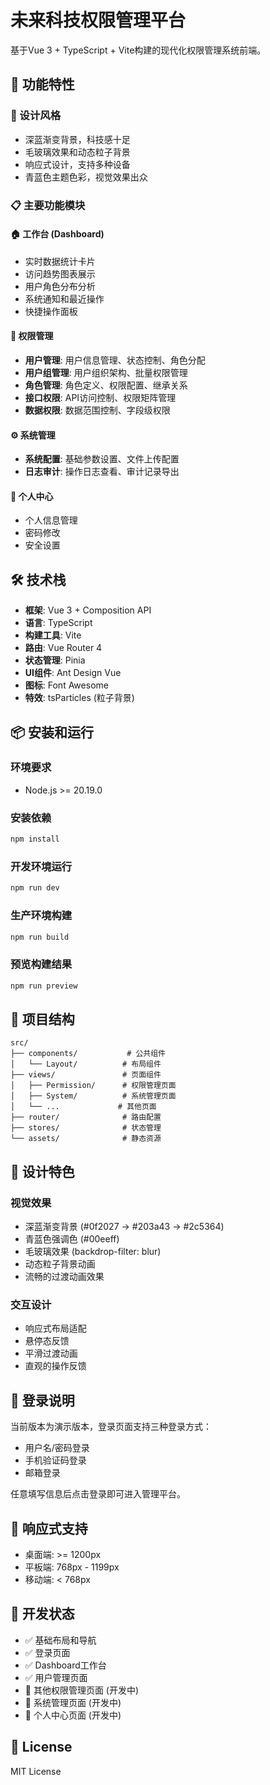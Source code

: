 # 未来科技权限管理平台

基于Vue 3 + TypeScript + Vite构建的现代化权限管理系统前端。

## 🚀 功能特性

### 🎨 设计风格
- 深蓝渐变背景，科技感十足
- 毛玻璃效果和动态粒子背景
- 响应式设计，支持多种设备
- 青蓝色主题色彩，视觉效果出众

### 📋 主要功能模块

#### 🏠 工作台 (Dashboard)
- 实时数据统计卡片
- 访问趋势图表展示
- 用户角色分布分析
- 系统通知和最近操作
- 快捷操作面板

#### 👥 权限管理
- **用户管理**: 用户信息管理、状态控制、角色分配
- **用户组管理**: 用户组织架构、批量权限管理
- **角色管理**: 角色定义、权限配置、继承关系
- **接口权限**: API访问控制、权限矩阵管理
- **数据权限**: 数据范围控制、字段级权限

#### ⚙️ 系统管理
- **系统配置**: 基础参数设置、文件上传配置
- **日志审计**: 操作日志查看、审计记录导出

#### 👤 个人中心
- 个人信息管理
- 密码修改
- 安全设置

## 🛠️ 技术栈

- **框架**: Vue 3 + Composition API
- **语言**: TypeScript
- **构建工具**: Vite
- **路由**: Vue Router 4
- **状态管理**: Pinia
- **UI组件**: Ant Design Vue
- **图标**: Font Awesome
- **特效**: tsParticles (粒子背景)

## 📦 安装和运行

### 环境要求
- Node.js >= 20.19.0

### 安装依赖
```bash
npm install
```

### 开发环境运行
```bash
npm run dev
```

### 生产环境构建
```bash
npm run build
```

### 预览构建结果
```bash
npm run preview
```

## 🎯 项目结构

```
src/
├── components/           # 公共组件
│   └── Layout/          # 布局组件
├── views/               # 页面组件
│   ├── Permission/      # 权限管理页面
│   ├── System/          # 系统管理页面
│   └── ...             # 其他页面
├── router/              # 路由配置
├── stores/              # 状态管理
└── assets/              # 静态资源
```

## 🎨 设计特色

### 视觉效果
- 深蓝渐变背景 (#0f2027 → #203a43 → #2c5364)
- 青蓝色强调色 (#00eeff)
- 毛玻璃效果 (backdrop-filter: blur)
- 动态粒子背景动画
- 流畅的过渡动画效果

### 交互设计
- 响应式布局适配
- 悬停态反馈
- 平滑过渡动画
- 直观的操作反馈

## 🔐 登录说明

当前版本为演示版本，登录页面支持三种登录方式：
- 用户名/密码登录
- 手机验证码登录  
- 邮箱登录

任意填写信息后点击登录即可进入管理平台。

## 📱 响应式支持

- 桌面端: >= 1200px
- 平板端: 768px - 1199px
- 移动端: < 768px

## 🚧 开发状态

- ✅ 基础布局和导航
- ✅ 登录页面
- ✅ Dashboard工作台
- ✅ 用户管理页面
- 🚧 其他权限管理页面 (开发中)
- 🚧 系统管理页面 (开发中)
- 🚧 个人中心页面 (开发中)

## 📄 License

MIT License

